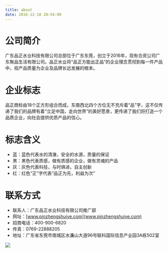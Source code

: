 ```yaml
---
title: about
date: 2016-12-18 20:54:09
---
```


# 公司简介
广东品正水业科技有限公司总部位于广东东莞，创立于2016年，现有合资公司广东聚品生活有限公司。品正水业将“品正方能出正品”的企业理念贯彻到每一件产品中，视产品质量为企业及品牌长远发展的根本。

# 企业标志
品正商标由18个正方形组合而成，东南西北四个方位无不充斥着“品”字，这不仅传递了我们的品牌有着“立足中国，走向世界”的美好愿景，更传递了我们将打造一个品质企业，向社会提供优质产品的信心。

# 标志含义

- 蓝：蓝色代表水的清澈，安全的水源，质量的保证
- 黑：黑色代表质感，做有质感的企业，做有灵魂的产品
- 灰：灰色代表科技，与时俱进，自主创新
- 红：红色“正”字代表“品正为先，利益为次”

# 联系方式

- 联系人：广东品正水业科技有限公司推广部
- 网址：[www.pinzhengshuiye.com](www.pinzhengshuiye.com)
- 招商电话：400-900-6820
- 传真：0769-22888205
- 地址：广东省东莞市南城区水濂山大道96号联科国际信息产业园3A栋502室

<img src="../image/address.png" class="col-xs-12" />
